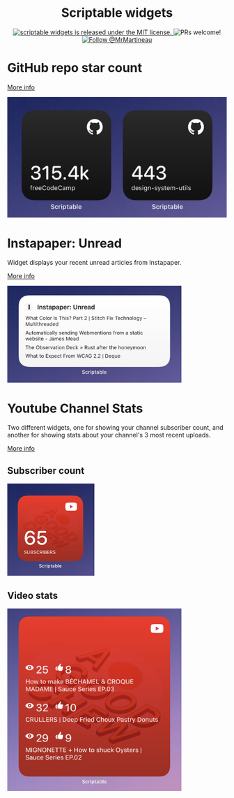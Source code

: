 <div align="center">

# Scriptable widgets

  <p>
    <a
      href="https://github.com/MrMartineau/gatsby-theme-code-notes/blob/master/LICENSE"
    >
      <img
        src="https://img.shields.io/badge/license-MIT-blue.svg"
        alt="scriptable widgets is released under the MIT license."
      />
    </a>
    <img
      src="https://img.shields.io/badge/PRs-welcome-brightgreen.svg"
      alt="PRs welcome!"
    />
    <a href="https://twitter.com/intent/follow?screen_name=MrMartineau">
      <img
        src="https://img.shields.io/twitter/follow/MrMartineau.svg?label=Follow%20@MrMartineau"
        alt="Follow @MrMartineau"
      />
    </a>
  </p>
</div>

# GitHub repo star count

[More info](/GitHubRepoStats)

[![](GitHubRepoStats/repoStars.jpg)](/GitHubRepoStats)

# Instapaper: Unread

Widget displays your recent unread articles from Instapaper.

[More info](/InstapaperUnread)

<a href="/InstapaperUnread">
  <img src="InstapaperUnread/medium.jpg" width="400" />
</a>

# Youtube Channel Stats

Two different widgets, one for showing your channel subscriber count, and another for showing stats about your channel's 3 most recent uploads.

[More info](/YoutubeChannelStats)

## Subscriber count

<a href="/YoutubeChannelStats">
  <img src="YoutubeChannelStats/subs-small.jpg" width="200" />
</a>

## Video stats

<a href="/YoutubeChannelStats">
  <img src="YoutubeChannelStats/stats-big.jpg" width="400" />
</a>
